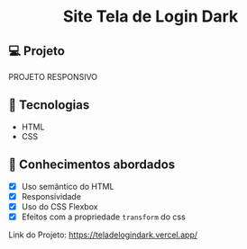 

<h1 align="center">
  Site Tela de Login Dark
</h1>

## 💻 Projeto

PROJETO RESPONSIVO

## 🚀 Tecnologias

- HTML
- CSS

## 📔 Conhecimentos abordados

- [x] Uso semântico do HTML
- [x] Responsividade
- [x] Uso do CSS Flexbox
- [x] Efeitos com a propriedade `transform` do css

Link do Projeto: https://teladelogindark.vercel.app/
